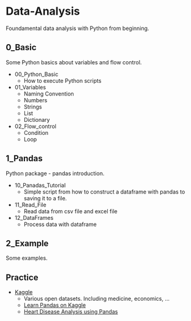 # Data-Analysis

Foundamental data analysis with Python from beginning.

## 0_Basic

Some Python basics about variables and flow control.

- 00_Python_Basic
  - How to execute Python scripts
- 01_Variables
  - Naming Convention
  - Numbers
  - Strings
  - List
  - Dictionary
- 02_Flow_control
  - Condition
  - Loop

## 1_Pandas

Python package - pandas introduction.

- 10_Panadas_Tutorial
  - Simple script from how to construct a dataframe with pandas to saving it to a file.
- 11_Read_File
  - Read data from csv file and excel file
- 12_DataFrames
  - Process data with dataframe

## 2_Example

Some examples.

## Practice

- [Kaggle](https://www.kaggle.com/)
  - Various open datasets. Including medicine, economics, ...
  - [Learn Pandas on Kaggle](https://www.kaggle.com/learn/pandas])
  - [Heart Disease Analysis using Pandas](https://www.kaggle.com/code/guglanigauri/heart-disease-analysis-using-pandas/notebook)
